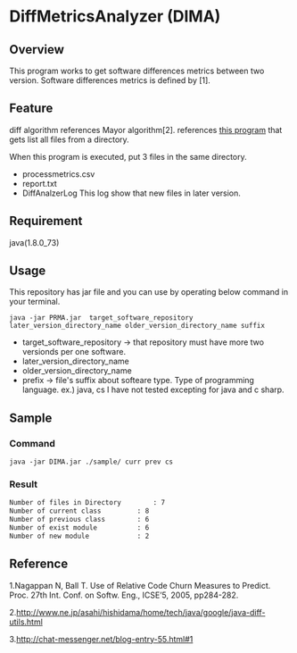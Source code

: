 # DiffMetricsAnalyzer (DIMA)

## Overview
This program works to get software differences metrics between two version.
Software differences metrics is defined by [1].

## Feature
diff algorithm references Mayor algorithm[2].
references [this program](http://chat-messenger.net/blog-entry-55.html) that gets list all files from a directory.

When this program is executed, put 3 files in the same directory.
- processmetrics.csv
- report.txt
- DiffAnalzerLog
	This log show that new files in later version.

## Requirement
java(1.8.0_73)


## Usage
This repository has jar file and you can use by operating below command in your terminal.
```terminal
java -jar PRMA.jar  target_software_repository later_version_directory_name older_version_directory_name suffix
```

- target_software_repository  ->  that repository must have more two versionds per one software.
- later_version_directory_name
- older_version_directory_name
- prefix  ->  file's suffix about softeare type. Type of programming language.	ex.) java, cs
I have not tested excepting for java and c sharp.

## Sample

### Command
```terrminal
java -jar DIMA.jar ./sample/ curr prev cs
```


### Result
```report.txt
Number of files in Directory		: 7
Number of current class			: 8
Number of previous class		: 6
Number of exist module			: 6
Number of new module			: 2
```



## Reference
1.Nagappan N, Ball T. Use of Relative Code Churn Measures to Predict. Proc. 27th Int. Conf. on Softw. Eng., ICSE’5, 2005, pp284-282.

2.http://www.ne.jp/asahi/hishidama/home/tech/java/google/java-diff-utils.html

3.http://chat-messenger.net/blog-entry-55.html#1
